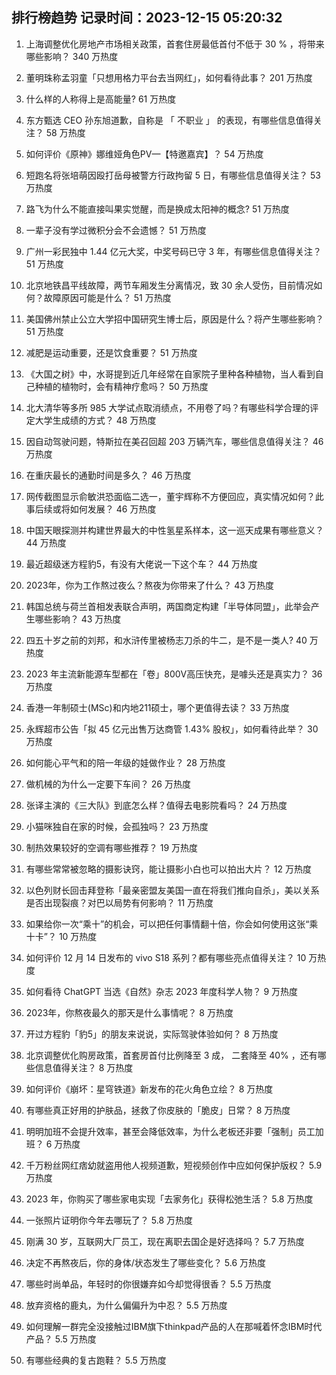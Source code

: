 
## 排行榜趋势 记录时间：2023-12-15 05:20:32
  
  1. 上海调整优化房地产市场相关政策，首套住房最低首付不低于 30 % ，将带来哪些影响？ 340 万热度
    
  2. 董明珠称孟羽童「只想用格力平台去当网红」，如何看待此事？ 201 万热度
    
  3. 什么样的人称得上是高能量? 61 万热度
    
  4. 东方甄选  CEO  孙东旭道歉，自称是 「 不职业 」 的表现，有哪些信息值得关注？ 58 万热度
    
  5. 如何评价《原神》娜维娅角色PV—【特邀嘉宾】？ 54 万热度
    
  6. 短跑名将张培萌因殴打岳母被警方行政拘留 5 日，有哪些信息值得关注？ 53 万热度
    
  7. 路飞为什么不能直接叫果实觉醒，而是换成太阳神的概念? 51 万热度
    
  8. 一辈子没有学过微积分会不会遗憾？ 51 万热度
    
  9. 广州一彩民独中 1.44 亿元大奖，中奖号码已守 3 年，有哪些信息值得关注？ 51 万热度
    
  10. 北京地铁昌平线故障，两节车厢发生分离情况，致 30 余人受伤，目前情况如何？故障原因可能是什么？ 51 万热度
    
  11. 美国佛州禁止公立大学招中国研究生博士后，原因是什么？将产生哪些影响？ 51 万热度
    
  12. 减肥是运动重要，还是饮食重要？ 51 万热度
    
  13. 《大国之树》中，水哥提到近几年经常在自家院子里种各种植物，当人看到自己种植的植物时，会有精神疗愈吗？ 50 万热度
    
  14. 北大清华等多所 985 大学试点取消绩点，不用卷了吗？有哪些科学合理的评定大学生成绩的方式？ 48 万热度
    
  15. 因自动驾驶问题，特斯拉在美召回超 203 万辆汽车，哪些信息值得关注？ 46 万热度
    
  16. 在重庆最长的通勤时间是多久？ 46 万热度
    
  17. 网传截图显示俞敏洪恐面临二选一，董宇辉称不方便回应，真实情况如何？此事后续或将如何发展？ 46 万热度
    
  18. 中国天眼探测并构建世界最大的中性氢星系样本，这一巡天成果有哪些意义？ 44 万热度
    
  19. 最近超级迷方程豹5，有没有大佬说一下这个车？ 44 万热度
    
  20. 2023年，你为工作熬过夜么？熬夜为你带来了什么？ 43 万热度
    
  21. 韩国总统与荷兰首相发表联合声明，两国商定构建「半导体同盟」，此举会产生哪些影响？ 43 万热度
    
  22. 四五十岁之前的刘邦，和水浒传里被杨志刀杀的牛二，是不是一类人? 40 万热度
    
  23. 2023 年主流新能源车型都在「卷」800V高压快充，是噱头还是真实力？ 36 万热度
    
  24. 香港一年制硕士(MSc)和内地211硕士，哪个更值得去读？ 33 万热度
    
  25. 永辉超市公告「拟 45 亿元出售万达商管 1.43% 股权」，如何看待此举？ 30 万热度
    
  26. 如何能心平气和的陪一年级的娃做作业？ 28 万热度
    
  27. 做机械的为什么一定要下车间？ 26 万热度
    
  28. 张译主演的《三大队》到底怎么样？值得去电影院看吗？ 24 万热度
    
  29. 小猫咪独自在家的时候，会孤独吗？ 23 万热度
    
  30. 制热效果较好的空调有哪些推荐？ 19 万热度
    
  31. 有哪些常常被忽略的摄影诀窍，能让摄影小白也可以拍出大片？ 12 万热度
    
  32. 以色列财长回击拜登称「最亲密盟友美国一直在将我们推向自杀」，美以关系是否出现裂痕？对巴以局势有何影响？ 11 万热度
    
  33. 如果给你一次“乘十”的机会，可以把任何事情翻十倍，你会如何使用这张“乘十卡”？ 10 万热度
    
  34. 如何评价 12 月 14 日发布的 vivo S18 系列？都有哪些亮点值得关注？ 10 万热度
    
  35. 如何看待 ChatGPT 当选《自然》杂志 2023 年度科学人物？ 9 万热度
    
  36. 2023年，你熬夜最久的那天是什么事情呢？ 8 万热度
    
  37. 开过方程豹「豹5」的朋友来说说，实际驾驶体验如何？ 8 万热度
    
  38. 北京调整优化购房政策，首套房首付比例降至 3 成， 二套降至 40% ，还有哪些信息值得关注？ 8 万热度
    
  39. 如何评价《崩坏：星穹铁道》新发布的花火角色立绘？ 8 万热度
    
  40. 有哪些真正好用的护肤品，拯救了你皮肤的「脆皮」日常？ 8 万热度
    
  41. 明明加班不会提升效率，甚至会降低效率，为什么老板还非要「强制」员工加班？ 6 万热度
    
  42. 千万粉丝网红痞幼就盗用他人视频道歉，短视频创作中应如何保护版权？ 5.9 万热度
    
  43. 2023 年，你购买了哪些家电实现「去家务化」获得松弛生活？ 5.8 万热度
    
  44. 一张照片证明你今年去哪玩了？ 5.8 万热度
    
  45. 刚满 30 岁，互联网大厂员工，现在离职去国企是好选择吗？ 5.7 万热度
    
  46. 决定不再熬夜后，你的身体/状态发生了哪些变化？ 5.6 万热度
    
  47. 哪些时尚单品，年轻时的你很嫌弃如今却觉得很香？ 5.5 万热度
    
  48. 放弃资格的鹿丸，为什么偏偏升为中忍？ 5.5 万热度
    
  49. 如何理解一群完全没接触过IBM旗下thinkpad产品的人在那喊着怀念IBM时代产品？ 5.5 万热度
    
  50. 有哪些经典的复古跑鞋？ 5.5 万热度
    